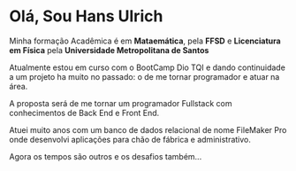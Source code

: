 # Olá, Sou Hans Ulrich

Minha formação Acadêmica é em **Mataemática**, pela **FFSD** e **Licenciatura em Física** pela **Universidade Metropolitana de Santos**

Atualmente estou em curso com o BootCamp Dio TQI e dando continuidade a um projeto ha muito no passado: o de me tornar programador e atuar na área.

A proposta será de me tornar um programador Fullstack com conhecimentos de Back End e Front End.

Atuei muito anos com um banco de dados relacional de nome FileMaker Pro onde desenvolvi aplicações para chão de fábrica e administrativo.

Agora os tempos são outros e os desafios também... 

